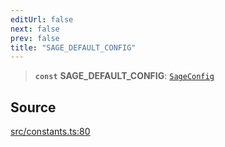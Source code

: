 ```yaml
---
editUrl: false
next: false
prev: false
title: "SAGE_DEFAULT_CONFIG"
---
```


> **`const`** **SAGE\_DEFAULT\_CONFIG**: [`SageConfig`](../interfaces/SageConfig.md)

## Source

[src/constants.ts:80](https://github.com/eddienubes/sagetest/blob/bd07613/src/constants.ts#L80)
